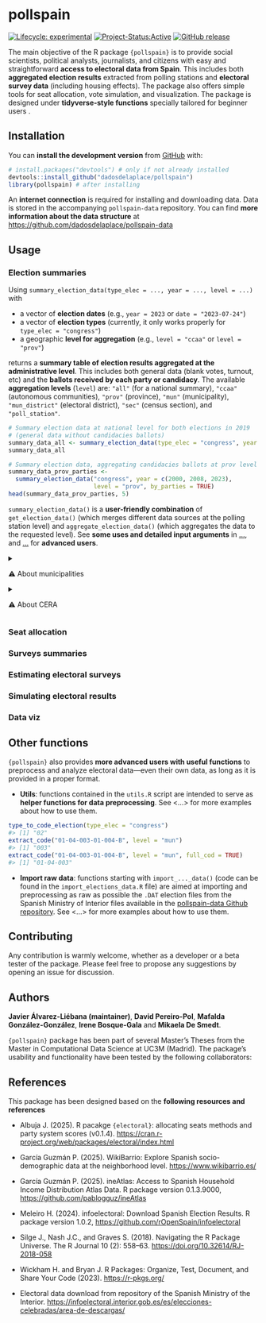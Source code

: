 
<!-- README.md is generated from README.Rmd. Please edit that file -->

# pollspain

<!-- badges: start -->

[![Lifecycle:
experimental](https://img.shields.io/badge/lifecycle-experimental-orange.svg)](https://lifecycle.r-lib.org/articles/stages.html#experimental)
[![Project-Status:Active](https://www.repostatus.org/badges/latest/active.svg)](https://www.repostatus.org/#active)
[![GitHub
release](https://img.shields.io/github/v/release/dadosdelaplace/pollspain)](https://github.com/dadosdelaplace/pollspain/releases)
<!-- badges: end -->

The main objective of the R package `{pollspain}` is to provide social
scientists, political analysts, journalists, and citizens with easy and
straightforward <span class="hl">**access to electoral data from
Spain**</span>. This includes both **aggregated election results**
extracted from polling stations and **electoral survey data** (including
housing effects). The package also offers simple tools for seat
allocation, vote simulation, and visualization. The package is designed
under <span class="hl">**tidyverse-style functions**</span> specially
tailored for beginner users .

## Installation

You can <span class="hl">**install the development version**</span> from
[GitHub](https://github.com/) with:

``` r
# install.packages("devtools") # only if not already installed
devtools::install_github("dadosdelaplace/pollspain")
library(pollspain) # after installing
```

An **internet connection** is required for installing and downloading
data. Data is stored in the accompanying `pollspain-data` repository.
You can find **more information about the data structure** at
<https://github.com/dadosdelaplace/pollspain-data>

## Usage

### Election summaries

Using `summary_election_data(type_elec = ..., year = ..., level = ...)`
with

- a vector of **election dates** (e.g., `year = 2023` or
  `date = "2023-07-24"`)
- a vector of **election types** (currently, it only works properly for
  `type_elec = "congress"`)
- a geographic **level for aggregation** (e.g., `level = "ccaa"` or
  `level = "prov"`)

returns a <span class="hl">**summary table of election results
aggregated at the administrative level**</span>. This includes both
general data (blank votes, turnout, etc) and the **ballots received by
each party or candidacy**. The available <span class="hl">**aggregation
levels**</span> (`level`) are: `"all"` (for a national summary),
`"ccaa"` (autonomous communities), `"prov"` (province), `"mun"`
(municipality), `"mun_district"` (electoral district), `"sec"` (census
section), and `"poll_station"`.

``` r
# Summary election data at national level for both elections in 2019
# (general data without candidacies ballots)
summary_data_all <- summary_election_data(type_elec = "congress", year = 2019)
summary_data_all
```

``` r
# Summary election data, aggregating candidacies ballots at prov level
summary_data_prov_parties <-
  summary_election_data("congress", year = c(2000, 2008, 2023),
                        level = "prov", by_parties = TRUE)
head(summary_data_prov_parties, 5)
```

`summary_election_data()` is a **user-friendly combination** of
`get_election_data()` (which merges different data sources at the
polling station level) and `aggregate_election_data()` (which aggregates
the data to the requested level). See <span class="hl">**some uses and
detailed input arguments**</span> in
[…](https://javieralvarezliebana.es/pollspain/articles/...), and
[…](https://javieralvarezliebana.es/pollspain/articles/...) for
**advanced users**.

<details>

<summary>

⚠️ About municipalities
</summary>

The municipality data (names and codes) were **extracted from the
version published by the National Statistics Institute (INE) on February
6, 2025**. The configuration of municipalities from previous years has
been adapted to the most recent setup, recoding cases where
municipalities have merged or disappeared.

Data extracted from
<https://www.ine.es/daco/daco42/codmun/codmun20/20codmun.xlsx>

</details>

<details>

<summary>

⚠️ About CERA
</summary>

According to the National Statistics Institute (INE) «the electoral roll
contains the registration of those who meet the requirements to be
voters and are not definitively or temporarily deprived of the right to
vote. The electoral roll is composed of:

- The electoral roll of Spanish citizens residing in Spain (CER).
- The **electoral roll of Spanish citizens residing abroad (CERA)**.

The electoral roll of residents in Spain who are nationals of countries
with Agreements for municipal elections (CERE Agreements), and the
electoral roll of citizens of the European Union residing in Spain for
municipal and European Parliament elections (CERE EU)».

Los datos relativos a CERA se han agregado a nivel nacional, comunidad
autónoma y provincial. …

</details>

### Seat allocation

### Surveys summaries

### Estimating electoral surveys

### Simulating electoral results

### Data viz

<!--
* barras ordenadas a más a menos (con colores)
* ggparlament
* encuestas + promedio
* barras con resultados + encuestas encima
* barras con % de voto vs %escaños?
* mapa
* ¿algún lollipop para mostrar housing efects? con flechas y eso.
-->

## Other functions

`{pollspain}` also provides <span class="hl">**more advanced users with
useful functions**</span> to preprocess and analyze electoral data—even
their own data, as long as it is provided in a proper format.

- <span class="hl">**Utils**</span>: functions contained in the
  `utils.R` script are intended to serve as **helper functions for data
  preprocessing**. See \<…\> for more examples about how to use them.

``` r
type_to_code_election(type_elec = "congress")
#> [1] "02"
extract_code("01-04-003-01-004-B", level = "mun")
#> [1] "003"
extract_code("01-04-003-01-004-B", level = "mun", full_cod = TRUE)
#> [1] "01-04-003"
```

- <span class="hl">**Import raw data**</span>: functions starting with
  `import_..._data()` (code can be found in the
  `import_elections_data.R` file) are aimed at importing and
  preprocessing as raw as possible the `.DAT` election files from the
  Spanish Ministry of Interior files available in the [pollspain-data
  Github repository](https://github.com/dadosdelaplace/pollspain-data).
  See \<…\> for more examples about how to use them.

## Contributing

Any contribution is warmly welcome, whether as a developer or a beta
tester of the package. Please feel free to propose any suggestions by
opening an issue for discussion.

## Authors

**Javier Álvarez-Liébana (maintainer)**, **David Pereiro-Pol**,
**Mafalda González-González**, **Irene Bosque-Gala** and **Mikaela De
Smedt**.

`{pollspain}` package has been part of several Master’s Theses from the
Master in Computational Data Science at UC3M (Madrid). The package’s
usability and functionality have been tested by the following
collaborators:

## References

This package has been designed based on the **following resources and
references**

- Albuja J. (2025). R pacakge `{electoral}`: allocating seats methods
  and party system scores (v0.1.4).
  <https://cran.r-project.org/web/packages/electoral/index.html>

- García Guzmán P. (2025). WikiBarrio: Explore Spanish socio-demographic
  data at the neighborhood level. <https://www.wikibarrio.es/>

- García Guzmán P. (2025). ineAtlas: Access to Spanish Household Income
  Distribution Atlas Data. R package version 0.1.3.9000,
  <https://github.com/pablogguz/ineAtlas>

- Meleiro H. (2024). infoelectoral: Download Spanish Election Results. R
  package version 1.0.2, <https://github.com/rOpenSpain/infoelectoral>

- Silge J., Nash J.C., and Graves S. (2018). Navigating the R Package
  Universe. The R Journal 10 (2): 558–63.
  <https://doi.org/10.32614/RJ-2018-058>

- Wickham H. and Bryan J. R Packages: Organize, Test, Document, and
  Share Your Code (2023). <https://r-pkgs.org/>

- Electoral data download from repository of the Spanish Ministry of the
  Interior.
  <https://infoelectoral.interior.gob.es/es/elecciones-celebradas/area-de-descargas/>
